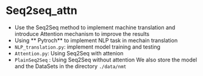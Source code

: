 # Seq2seq_attn
- Use the Seq2Seq method to implement machine translation and introduce Attention mechanism to improve the results
- Using ** Pytroch** to implement NLP task in mechain translation
- `NLP_translation.py`: implement model training and testing 
-  `Attention.py`: Using Seq2Seq with attenion
-  `PlainSeq2Seq` : Using Seq2Seq without attention
We also store the model and the DataSets in the directory `./data/nmt`
